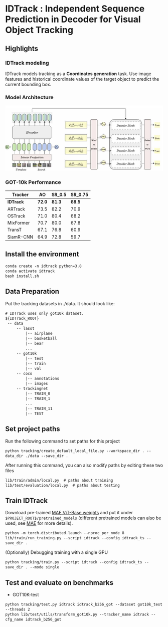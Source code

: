 # IDTrack : Independent Sequence Prediction in Decoder for Visual Object Tracking

## Highlights
### IDTrack modeling
IDTrack models tracking as a **Coordinates generation** task. Use image features and historical coordinate values of the target object to predict the current bounding box.

### Model Architecture
![IDTrack_Framework](tracking/Framework.png)

### GOT-10k Performance
| Tracker      |      AO      |    SR_0.5    |    SR_0.75    |
|--------------|--------------|--------------|---------------|
| **IDTrack**  |   **72.0**   |   **81.3**   |    **68.5**   |
| ARTrack      |     73.5     |     82.2     |      70.9     |
| OSTrack      |     71.0     |     80.4     |      68.2     |
| MixFormer    |     70.7     |     80.0     |      67.8     |
| TransT       |     67.1     |     76.8     |      60.9     |
| SiamR-CNN    |     64.9     |     72.8     |      59.7     |


## Install the environment
```
conda create -n idtrack python=3.8
conda activate idtrack
bash install.sh
```

## Data Preparation
Put the tracking datasets in ./data. It should look like:
   ```
   # IDTrack uses only got10k dataset.
   ${IDTrack_ROOT}
    -- data
        -- lasot
            |-- airplane
            |-- basketball
            |-- bear
            ...
        -- got10k
            |-- test
            |-- train
            |-- val
        -- coco
            |-- annotations
            |-- images
        -- trackingnet
            |-- TRAIN_0
            |-- TRAIN_1
            ...
            |-- TRAIN_11
            |-- TEST
   ```

   ## Set project paths
   Run the following command to set paths for this project
```
python tracking/create_default_local_file.py --workspace_dir . --data_dir ./data --save_dir .
```
After running this command, you can also modify paths by editing these two files
```
lib/train/admin/local.py  # paths about training
lib/test/evaluation/local.py  # paths about testing
```

## Train IDTrack
Download pre-trained [MAE ViT-Base weights](https://dl.fbaipublicfiles.com/mae/pretrain/mae_pretrain_vit_base.pth) and put it under `$PROJECT_ROOT$/pretrained_models` (different pretrained models can also be used, see [MAE](https://github.com/facebookresearch/mae) for more details).

```
python -m torch.distributed.launch --nproc_per_node 8 lib/train/run_training.py --script idtrack --config idtrack_ts --save_dir .
```

(Optionally) Debugging training with a single GPU
```
python tracking/train.py --script idtrack --config idtrack_ts --save_dir . --mode single
```

## Test and evaluate on benchmarks
- GOT10K-test
```
python tracking/test.py idtrack idtrack_b256_got --dataset got10k_test --threads 2
python lib/test/utils/transform_got10k.py --tracker_name idtrack --cfg_name idtrack_b256_got
```